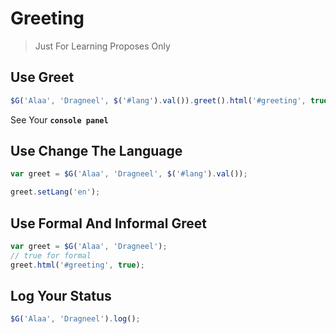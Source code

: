 # Greeting 
> Just For Learning Proposes Only

## Use Greet

```javascript
$G('Alaa', 'Dragneel', $('#lang').val()).greet().html('#greeting', true).log();
```
See Your **`console panel`**

## Use Change The Language

```javascript
var greet = $G('Alaa', 'Dragneel', $('#lang').val());

greet.setLang('en');
```

## Use Formal And Informal Greet

```javascript
var greet = $G('Alaa', 'Dragneel');
// true for formal
greet.html('#greeting', true);
```

## Log Your Status

```javascript
$G('Alaa', 'Dragneel').log();
```